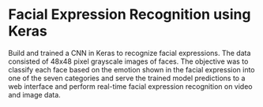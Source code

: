 # Facial Expression Recognition using Keras

Build and trained a CNN in Keras to recognize facial expressions. The data consisted of 48x48 pixel grayscale images of faces. The objective was to classify each face based on the emotion shown in the facial expression into one of the seven categories and serve the trained model predictions to a web interface and perform real-time facial expression recognition on video and image data.
